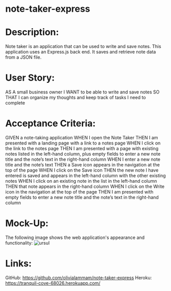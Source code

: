 # note-taker-express

# Description:
Note taker is an application that can be used to write and save notes. This application uses an Express.js back end. It saves and retrieve note data from a JSON file.

# User Story:
AS A small business owner
I WANT to be able to write and save notes
SO THAT I can organize my thoughts and keep track of tasks I need to complete

# Acceptance Criteria:
GIVEN a note-taking application
WHEN I open the Note Taker
THEN I am presented with a landing page with a link to a notes page
WHEN I click on the link to the notes page
THEN I am presented with a page with existing notes listed in the left-hand column, plus empty fields to enter a new note title and the note’s text in the right-hand column
WHEN I enter a new note title and the note’s text
THEN a Save icon appears in the navigation at the top of the page
WHEN I click on the Save icon
THEN the new note I have entered is saved and appears in the left-hand column with the other existing notes
WHEN I click on an existing note in the list in the left-hand column
THEN that note appears in the right-hand column
WHEN I click on the Write icon in the navigation at the top of the page
THEN I am presented with empty fields to enter a new note title and the note’s text in the right-hand column

# Mock-Up:
The following image shows the web application's appearance and functionality:
![ursul](https://user-images.githubusercontent.com/95842420/169678307-8e94efed-065e-4850-a7ee-352e694b2be9.png)


# Links:
GitHub: https://github.com/olivialammam/note-taker-express
Heroku: https://tranquil-cove-68026.herokuapp.com/
